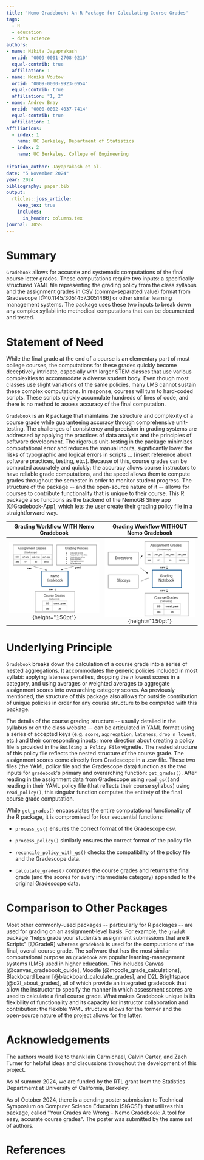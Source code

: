 ```yaml
---
title: 'Nemo Gradebook: An R Package for Calculating Course Grades'
tags:
  - R
  - education
  - data science
authors:
- name: Nikita Jayaprakash
  orcid: "0009-0001-2708-0210"
  equal-contrib: true
  affiliation: 1
- name: Monika Voutov
  orcid: "0009-0000-9923-0954"
  equal-contrib: true
  affiliation: "1, 2"
- name: Andrew Bray
  orcid: "0000-0002-4037-7414"
  equal-contrib: true
  affiliation: 1
affiliations:
  - index: 1
    name: UC Berkeley, Department of Statistics
  - index: 2
    name: UC Berkeley, College of Engineering

citation_author: Jayaprakash et al.
date: "5 November 2024"
year: 2024
bibliography: paper.bib
output: 
  rticles::joss_article:
    keep_tex: true
    includes:
      in_header: columns.tex
journal: JOSS
---
```


# Summary

`Gradebook` allows for accurate and systematic computations of the final course letter grades. These computations require two inputs: a specifically structured YAML file representing the grading policy from the class syllabus and the assignment grades in CSV (comma-separated value) format from Gradescope [@10.1145/3051457.3051466] or other similar learning management systems. 
The package uses these two inputs to break down any complex syllabi into methodical computations that can be documented and tested.

# Statement of Need

While the final grade at the end of a course is an elementary part of most college courses, the computations for these grades quickly become deceptively intricate, especially with larger STEM classes that use various complexities to accommodate a diverse student body. Even though most classes use slight variations of the same policies, many LMS cannot sustain these complex computations. In response, courses will turn to hard-coded scripts. These scripts quickly accumulate hundreds of lines of code, and there is no method to assess accuracy of the final computation. 



`Gradebook` is an R package that maintains the structure and complexity of a course grade while guaranteeing accuracy through comprehensive unit-testing. The challenges of consistency and precision in grading systems are addressed by applying the practices of data analysis and the principles of software development. The rigorous unit-testing in the package minimizes computational error and reduces the manual inputs, significantly lower the risks of typographic and logical errors in scripts ... [insert reference about software practices, testing, etc.]. Because of this, course grades can be computed accurately and quickly: the accuracy allows course instructors to have reliable grade computations, and the speed allows them to compute grades throughout the semester in order to monitor student progress. The structure of the package -- and the open-source nature of it -- allows for courses to contribute functionality that is unique to their course. This R package also functions as the backend of the NemoGB Shiny app [@Gradebook-App], which lets the user create their grading policy file in a straightforward way. 

Grading Workflow WITH Nemo Gradebook             |  Grading Workflow WITHOUT Nemo Gradebook
:-------------------------:|:-------------------------:
![](with_nemogb_workflow.png){height="150pt"}  |  ![](without_nemogb_workflow.png){height="150pt"}






# Underlying Principle

`Gradebook` breaks down the calculation of a course grade into a series of nested aggregations. It accommodates the generic policies included in most syllabi: applying lateness penalties, dropping the *n* lowest scores in a category, and using averages or weighted averages to aggregate assignment scores into overarching category scores. As previously mentioned, the structure of this package also allows for outside contribution of unique policies in order for any course structure to be computed with this package.

The details of the course grading structure -- usually detailed in the syllabus or on the class website -- can be articulated in YAML format using a series of accepted keys (e.g. `score`, `aggregation`, `lateness`, `drop_n_lowest`, etc.) and their corresponding inputs; more direction about creating a policy file is provided in the `Building a Policy File` vignette. The nested structure of this policy file reflects the nested structure of the course grade. The assignment scores come directly from Gradescope in a .csv file. These two files (the YAML policy file and the Gradescope data) function as the two inputs for `gradebook`'s primary and overarching function: `get_grades()`. After reading in the assignment data from Gradescope using `read_gs()`and reading in their YAML policy file (that reflects their course syllabus) using `read_policy()`, this singular function computes the entirety of the final course grade computation.

While `get_grades()` encapsulates the entire computational functionality of the R package, it is compromised for four sequential functions:

-   `process_gs()` ensures the correct format of the Gradescope csv.

-   `process_policy()` similarly ensures the correct format of the policy file.

-   `reconcile_policy_with_gs()` checks the compatibility of the policy file and the Gradescope data.

-   `calculate_grades()` computes the course grades and returns the final grade (and the scores for every intermediate category) appended to the original Gradescope data.


# Comparison to Other Packages

Most other commonly-used packages -- particularly for R packages -- are used for
grading on an assignment-level basis. For example, the `gradeR` package "helps
grade your students’s assignment submissions that are R Scripts" [@GradeR] whereas `gradebook` is used for the computations of the final, overall course grade.
The software that has the most similar computational purpose as `gradebook` are
popular learning-management systems (LMS) used in higher education. This includes
Canvas [@canvas_gradebook_guide], Moodle [@moodle_grade_calculations], Blackboard Learn [@blackboard_calculate_grades], and D2L Brightspace [@d2l_about_grades], all of which provide an
integrated gradebook that allow the instructor to specify the manner in which
assessment scores are used to calculate a final course grade. What makes Gradebook unique is its flexibility of functionality and its capacity for instructor collaboration and contribution:
the flexible YAML structure allows for the former and the open-source nature of the project allows for the latter.

# Acknowledgements

The authors would like to thank lain Carmichael, Calvin Carter, and Zach Turner for helpful ideas and discussions throughout the development of this project.

As of summer 2024, we are funded by the RTL grant from the Statistics Departmemt at University of California, Berkeley. 

As of October 2024, there is a pending poster submission to Technical Symposium on Computer Science Education (SIGCSE) that utilizes this package, called "Your Grades Are Wrong - Nemo Gradebook: A tool for easy, accurate course grades". The poster was submitted by the same set of authors.


# References
